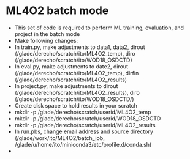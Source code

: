 # ML4O2 batch mode
- This set of code is required to perform ML training, evaluation, and project in the batch mode
- Make following changes:
- In train.py, make adjustments to data1, data2, dirout (/glade/derecho/scratch/ito/ML4O2_temp), diro (/glade/derecho/scratch/ito/WOD18_OSDCTD)
- In eval.py, make adjustments to date2, dirout (/glade/derecho/scratch/ito/ML4O2_temp), dirfin (/glade/derecho/scratch/ito/ML4O2_results)
- In project.py, make adjustments to dirout (/glade/derecho/scratch/ito/ML4O2_results), diro (/glade/derecho/scratch/ito/WOD18_OSDCTD/)
- Create disk space to hold results in your scratch
- mkdir -p /glade/derecho/scratch/userid/ML4O2_temp
- mkdir -p /glade/derecho/scratch/userid/WOD18_OSDCTD
- mkdir -p /glade/derecho/scratch/userid/ML4O2_results
- In run.pbs, change email address and source directory (/glade/work/ito/ML4O2/batch_job, /glade/u/home/ito/miniconda3/etc/profile.d/conda.sh)
- 
